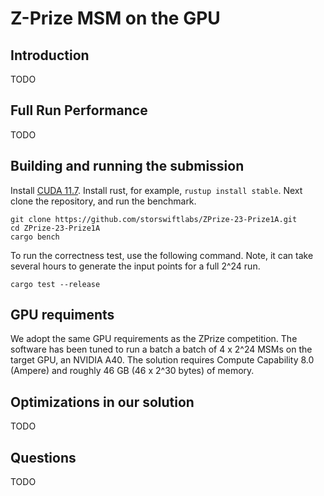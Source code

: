 # Z-Prize MSM on the GPU 

## Introduction

  TODO 

## Full Run Performance

  TODO 

## Building and running the submission

Install [CUDA 11.7](https://developer.nvidia.com/cuda-downloads). Install rust, for example, `rustup install stable`.
Next clone the repository, and run the benchmark.

```
git clone https://github.com/storswiftlabs/ZPrize-23-Prize1A.git
cd ZPrize-23-Prize1A
cargo bench
```

To run the correctness test, use the following command. Note, it can take several hours to generate the input points for a full 2^24 run.

```
cargo test --release
```

## GPU requiments

We adopt the same GPU requirements as the ZPrize competition.  The software has been tuned to run a batch a batch of 4 x 2^24 MSMs on the 
target GPU, an NVIDIA A40. The solution requires Compute Capability 8.0 (Ampere) and roughly 46 GB (46 x 2^30 bytes) of memory.

## Optimizations in our solution
  TODO 

## Questions

  TODO 
